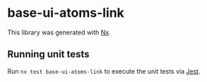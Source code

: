 # base-ui-atoms-link

This library was generated with [Nx](https://nx.dev).

## Running unit tests

Run `nx test base-ui-atoms-link` to execute the unit tests via [Jest](https://jestjs.io).
